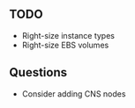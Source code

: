 ## TODO
* Right-size instance types
* Right-size EBS volumes

## Questions
* Consider adding CNS nodes